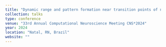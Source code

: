 ```yaml
---
title: "Dynamic range and pattern formation near transition points of networks of either map-based neurons or heart cells"
collection: talks
type: conference
venue: "33rd Annual Computational Neuroscience Meeting CNS*2024"
year: 2024
location: "Natal, RN, Brazil"
website: ""
---
```

